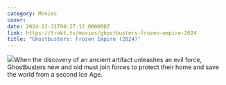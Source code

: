 ```yaml
---
category: Movies
cover: 
date: 2024-12-31T04:27:12.000000Z
link: https://trakt.tv/movies/ghostbusters-frozen-empire-2024
title: "Ghostbusters: Frozen Empire (2024)"
---
```


![](https://walter-r2.trakt.tv/images/movies/000/778/125/fanarts/thumb/1fdb5d4ef2.jpg)When the discovery of an ancient artifact unleashes an evil force, Ghostbusters new and old must join forces to protect their home and save the world from a second Ice Age.